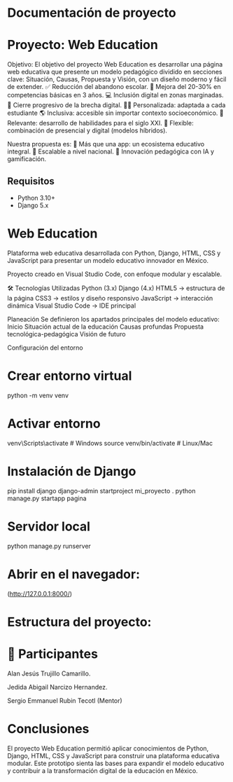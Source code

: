 # Documentación de proyecto 

# Proyecto: Web Education

Objetivo: 
El objetivo del proyecto Web Education es desarrollar una página web educativa que presente un modelo pedagógico dividido en secciones clave: Situación, Causas, Propuesta y Visión, con un diseño moderno y fácil de extender.
✅ Reducción del abandono escolar.
📖 Mejora del 20-30% en competencias básicas en 3 años.
💻 Inclusión digital en zonas marginadas.
🔗 Cierre progresivo de la brecha digital.
👨‍🎓 Personalizada: adaptada a cada estudiante
🌎 Inclusiva: accesible sin importar contexto socioeconómico.
🚀 Relevante: desarrollo de habilidades para el siglo XXI.
🔄 Flexible: combinación de presencial y digital (modelos híbridos).


Nuestra propuesta es:
🔹 Más que una app: un ecosistema educativo integral.
🔹 Escalable a nivel nacional.
🔹 Innovación pedagógica con IA y gamificación.

## Requisitos
- Python 3.10+
- Django 5.x

# Web Education
 Plataforma web educativa desarrollada con Python, Django, HTML, CSS y JavaScript para presentar un modelo educativo innovador en México.

Proyecto creado en Visual Studio Code, con enfoque modular y escalable.

🛠 Tecnologías Utilizadas
 Python (3.x)
 Django (4.x)
 HTML5 → estructura de la página
 CSS3 → estilos y diseño responsivo
 JavaScript → interacción dinámica
 Visual Studio Code → IDE principal

Planeación
    Se definieron los apartados principales del modelo educativo:
    Inicio
    Situación actual de la educación
    Causas profundas
    Propuesta tecnológica-pedagógica
    Visión de futuro

Configuración del entorno

# Crear entorno virtual
python -m venv venv

# Activar entorno
venv\Scripts\activate      # Windows
source venv/bin/activate   # Linux/Mac

# Instalación de Django

pip install django
django-admin startproject mi_proyecto .
python manage.py startapp pagina

# Servidor local

python manage.py runserver

# Abrir en el navegador:

(http://127.0.0.1:8000/)

# Estructura del proyecto:



# 👥 Participantes

 Alan Jesús Trujillo Camarillo.

 Jedida Abigail Narcizo Hernandez.

 Sergio Emmanuel Rubin Tecotl (Mentor)

# Conclusiones

El proyecto Web Education permitió aplicar conocimientos de Python, Django, HTML, CSS y JavaScript para construir una plataforma educativa modular.
Este prototipo sienta las bases para expandir el modelo educativo y contribuir a la transformación digital de la educación en México.

